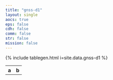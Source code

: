 ```yaml
---
title: "gnss-d1"
layout: single
aocs: true
eps: false
cdh: false
comm: false
str: false
mission: false
---
```



<style>
  td {background-color:unset;}
  font {all:unset;}
</style>

<table >
  <tr>
    <th> a </th>
    <th> b </th>
  </tr>
  <tr>
      {% include tablegen.html i=site.data.gnss-d1 %}
  </tr>
     
</table>
